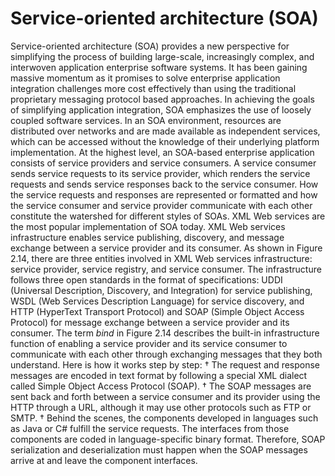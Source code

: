 # Service-oriented architecture (SOA)

Service-oriented architecture (SOA) provides a new perspective for simplifying the
process of building large-scale, increasingly complex, and interwoven application
enterprise software systems. It has been gaining massive momentum as it promises
to solve enterprise application integration challenges more cost effectively than using
the traditional proprietary messaging protocol based approaches.
In achieving the goals of simplifying application integration, SOA emphasizes
the use of loosely coupled software services. In an SOA environment, resources are
distributed over networks and are made available as independent services, which
can be accessed without the knowledge of their underlying platform implementation.
At the highest level, an SOA-based enterprise application consists of service providers
and service consumers. A service consumer sends service requests to its service
provider, which renders the service requests and sends service responses back to the
service consumer. How the service requests and responses are represented or formatted
and how the service consumer and service provider communicate with each
other constitute the watershed for different styles of SOAs.
XML Web services are the most popular implementation of SOA today. XML
Web services infrastructure enables service publishing, discovery, and message
exchange between a service provider and its consumer. As shown in Figure 2.14,
there are three entities involved in XML Web services infrastructure: service
provider, service registry, and service consumer. The infrastructure follows three
open standards in the format of specifications: UDDI (Universal Description,
Discovery, and Integration) for service publishing, WSDL (Web Services Description
Language) for service discovery, and HTTP (HyperText Transport Protocol) and
SOAP (Simple Object Access Protocol) for message exchange between a service
provider and its consumer.
The term *bind* in Figure 2.14 describes the built-in infrastructure function of
enabling a service provider and its service consumer to communicate with each
other through exchanging messages that they both understand. Here is how it works
step by step:
† The request and response messages are encoded in text format by following a
special XML dialect called Simple Object Access Protocol (SOAP).
† The SOAP messages are sent back and forth between a service consumer and its
provider using the HTTP through a URL, although it may use other protocols
such as FTP or SMTP.
† Behind the scenes, the components developed in languages such as Java or C#
fulfill the service requests. The interfaces from those components are coded in
language-specific binary format. Therefore, SOAP serialization and deserialization
must happen when the SOAP messages arrive at and leave the component
interfaces.